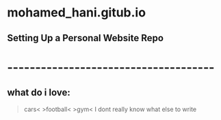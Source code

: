 # mohamed_hani.gitub.io
## Setting Up a Personal Website Repo
# -------------------------------------
## what do i love:
>cars<  >football< >gym<
I dont really know what else to write
